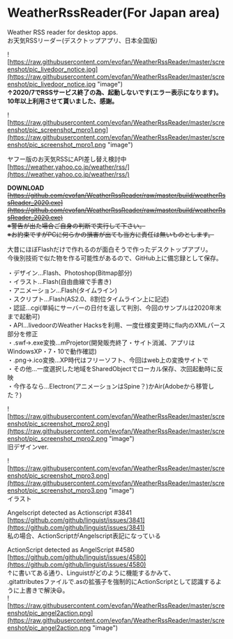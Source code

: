# WeatherRssReader(For Japan area)
Weather RSS reader for desktop apps.  
お天気RSSリーダー(デスクトップアプリ、日本全国版)  

![https://raw.githubusercontent.com/evofan/WeatherRssReader/master/screenshot/pic_livedoor_notice.jpg](https://raw.githubusercontent.com/evofan/WeatherRssReader/master/screenshot/pic_livedoor_notice.jpg "image")  
**↑2020/7でRSSサービス終了の為、起動しないです(エラー表示になります)。10年以上利用させて貰いました、感謝。**  

![https://raw.githubusercontent.com/evofan/WeatherRssReader/master/screenshot/pic_screenshot_mpro1.png](https://raw.githubusercontent.com/evofan/WeatherRssReader/master/screenshot/pic_screenshot_mpro1.png "image")  

ヤフー版のお天気RSSにAPI差し替え検討中  
[https://weather.yahoo.co.jp/weather/rss/](https://weather.yahoo.co.jp/weather/rss/)  

**DOWNLOAD**  
~~[https://github.com/evofan/WeatherRssReader/raw/master/build/weatherRssReader_2020.exe](https://github.com/evofan/WeatherRssReader/raw/master/build/weatherRssReader_2020.exe)  
※警告が出た場合ご自身の判断で実行して下さい。  
※お約束ですがPCに何らかの損害が出ても当方に責任は無いものとします。~~

大昔にほぼFlashだけで作れるのが面白そうで作ったデスクトップアプリ。  
今後別技術で似た物を作る可能性があるので、GitHub上に備忘録として保存。  

・デザイン…Flash、Photoshop(Bitmap部分)  
・イラスト…Flash(自由曲線で手書き)  
・アニメーション…Flash(タイムライン)  
・スクリプト…Flash(AS2.0、8割位タイムライン上に記述)  
・認証…cgi(単純にサーバーの日付を返して判別、今回のサンプルは2020年末まで起動可)  
・API…livedoorのWeather Hacksを利用、一度仕様変更時にfla内のXMLパース部分を修正  
・.swf→.exe変換…mProjetor(開発販売終了・サイト消滅、アプリはWindowsXP・7・10で動作確認)  
・.png→.ico変換…XP時代はフリーソフト、今回はweb上の変換サイトで  
・その他…一度選択した地域をSharedObjectでローカル保存、次回起動時に反映  
・今作るなら…Electron(アニメーションはSpine？)かAir(Adobeから移管した？)  

![https://raw.githubusercontent.com/evofan/WeatherRssReader/master/screenshot/pic_screenshot_mpro2.png](https://raw.githubusercontent.com/evofan/WeatherRssReader/master/screenshot/pic_screenshot_mpro2.png "image")  
旧デザインver.  

![https://raw.githubusercontent.com/evofan/WeatherRssReader/master/screenshot/pic_screenshot_mpro3.png](https://raw.githubusercontent.com/evofan/WeatherRssReader/master/screenshot/pic_screenshot_mpro3.png "image")  
イラスト  

Angelscript detected as Actionscript #3841  
[https://github.com/github/linguist/issues/3841](https://github.com/github/linguist/issues/3841)  
私の場合、ActionScriptがAngelscript表記になっている  

ActionScript detected as AngelScript #4580  
[https://github.com/github/linguist/issues/4580](https://github.com/github/linguist/issues/4580)  
↑に書いてある通り、Linguistがどのように機能するかみて、  
.gitattributesファイルで.asの拡張子を強制的にActionScriptとして認識するように上書きで解決😃。  
![https://raw.githubusercontent.com/evofan/WeatherRssReader/master/screenshot/pic_angel2action.png](https://raw.githubusercontent.com/evofan/WeatherRssReader/master/screenshot/pic_angel2action.png "image")  

